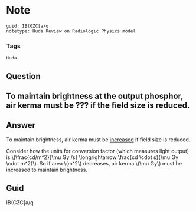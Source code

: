 # Note
```
guid: IB(GZC[a/q
notetype: Huda Review on Radiologic Physics model
```

### Tags
```
Huda
```

## Question
<h2>To maintain brightness at the output phosphor, air kerma must be ??? if the field size is reduced.</h2>

## Answer
<section>
<p>To maintain brightness, air kerma must be <u>​increased</u> if field size is reduced.</p>
<p>Consider how the units for conversion factor (which measures light output) is \(\frac{cd/m^2}{\mu Gy /s} \longrightarrow \frac{cd \cdot s}{\mu Gy \cdot m^2}\). So if area \(m^2\) decreases, air kerma \(\mu Gy\) must be increased to maintain brightness.</p>

</section>

## Guid
IB(GZC[a/q
